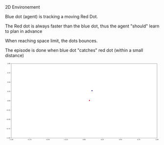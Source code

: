 2D Environement

Blue dot (agent) is tracking a moving Red Dot.

The Red dot is always faster than the blue dot, thus the agent "should" learn to plan in advance

When reaching space limit, the dots bounces.

The episode is done when blue dot "catches" red dot (within a small distance)

![til](demo.gif)